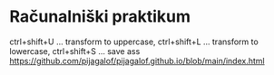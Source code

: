 # Računalniški praktikum
ctrl+shift+U ... transform to uppercase,
ctrl+shift+L ... transform to lowercase,
ctrl+shift+S ... save ass
https://github.com/pijagalof/pijagalof.github.io/blob/main/index.html 
